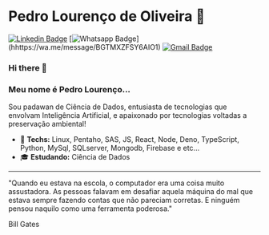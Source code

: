 # Pedro Lourenço de Oliveira 🎲

  [![Linkedin Badge](https://img.shields.io/badge/-LinkedIn-blue?style=flat-square&logo=Linkedin&logoColor=white&link=https://www.linkedin.com/in/kaio-ribeiro-310123150/)](https://www.linkedin.com/in/pedrolourencodeoliveira)
  [![Whatsapp Badge](https://img.shields.io/badge/-Whatsapp-4CA143?style=flat-square&labelColor=4CA143&logo=whatsapp&logoColor=white&link=https://api.whatsapp.com/send?phone=5562991780038&text=Oi,%20Tudo%20bem?)](hhttps://wa.me/message/BGTMXZFSY6AIO1)
  [![Gmail Badge](https://img.shields.io/badge/-Gmail-c14438?style=flat-square&logo=Gmail&logoColor=white&link=mailto:kaio.rocharibeiro@gmail.com)](mailto:dev.pedrolourenco@gmail.com)


### Hi there 👋


### Meu nome é Pedro Lourenço...

Sou padawan de Ciência de Dados, entusiasta de tecnologias que envolvam Inteligência Artificial, e apaixonado por tecnologias voltadas a preservação ambiental!

- 💚 **Techs:** Linux, Pentaho, SAS, JS, React, Node, Deno, TypeScript, Python, MySql, SQLserver, Mongodb, Firebase e etc...
- 🎓 **Estudando:** Ciência de Dados

----


>
"Quando eu estava na escola, o computador era uma coisa muito assustadora. As pessoas falavam em desafiar aquela máquina do mal que estava sempre fazendo contas que não pareciam corretas. E ninguém pensou naquilo como uma ferramenta poderosa."

Bill Gates
>
